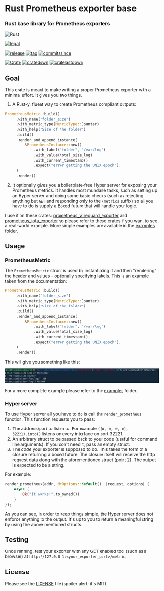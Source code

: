 # Rust Prometheus exporter base

### Rust base library for Prometheus exporters

![Rust](https://github.com/MindFlavor/prometheus_exporter_base/workflows/Rust/badge.svg)

[![legal](https://img.shields.io/github/license/mindflavor/prometheus_exporter_base.svg)](LICENSE)

[![release](https://img.shields.io/github/release/MindFlavor/prometheus_exporter_base.svg)](https://github.com/MindFlavor/prometheus_exporter_base/tree/0.31.0)
[![tag](https://img.shields.io/github/tag/mindflavor/prometheus_exporter_base.svg)](https://github.com/MindFlavor/prometheus_exporter_base/tree/0.31.0)
[![commitssince](https://img.shields.io/github/commits-since/mindflavor/prometheus_exporter_base/0.31.0.svg)](https://img.shields.io/github/commits-since/mindflavor/prometheus_exporter_base/0.31.0.svg)

[![Crate](https://img.shields.io/crates/v/prometheus_exporter_base.svg)](https://crates.io/crates/prometheus_exporter_base) [![cratedown](https://img.shields.io/crates/d/prometheus_exporter_base.svg)](https://crates.io/crates/prometheus_exporter_base) [![cratelastdown](https://img.shields.io/crates/dv/prometheus_exporter_base.svg)](https://crates.io/crates/prometheus_exporter_base)



## Goal

This crate is meant to make writing a proper Prometheus exporter with a minimal effort. 
It gives you two things.

1. A Rust-y, fluent way to create Prometheus compliant outputs:

```rust 
PrometheusMetric::build()
     .with_name("folder_size")
     .with_metric_type(MetricType::Counter)
     .with_help("Size of the folder")
     .build()
     .render_and_append_instance(
         &PrometheusInstance::new()
             .with_label("folder", "/var/log")
             .with_value(total_size_log)
             .with_current_timestamp()
             .expect("error getting the UNIX epoch"),
     )
     .render()
 ```
 
2. It optionally gives you a boilerplate-free Hyper server for exposing your Prometheus metrics. It handles most mundane tasks, such as setting up an Hyper server and doing some basic checks (such as rejecting anything but `GET` and responding only to the `/metrics` suffix) so all you have to do is supply a Boxed future that will handle your logic. 

I use it on these crates: [prometheus_wireguard_exporter](https://github.com/MindFlavor/prometheus_wireguard_exporter) and [prometheus_iota_exporter](https://github.com/MindFlavor/prometheus_iota_exporter) so please refer to these crates if you want to see a real-world example. More simple examples are available in the [examples](https://github.com/MindFlavor/prometheus_exporter_base/tree/master/examples) folder.

## Usage 

### PrometheusMetric

The `PrometheusMetric` struct is used by instantiating it and then "rendering" the header and values - optionally specifying labels. This is an example taken from the documentation: 

```rust
PrometheusMetric::build()
     .with_name("folder_size")
     .with_metric_type(MetricType::Counter)
     .with_help("Size of the folder")
     .build()
     .render_and_append_instance(
         &PrometheusInstance::new()
             .with_label("folder", "/var/log")
             .with_value(total_size_log)
             .with_current_timestamp()
             .expect("error getting the UNIX epoch"),
     )
     .render()
```

This will give you something like this: 

![](extra/001.png)

For a more complete example please refer to the [examples](https://github.com/MindFlavor/prometheus_exporter_base/tree/master/examples) folder.

### Hyper server

To use Hyper server all you have to do is call the `render_prometheus` function. This function requests you to pass: 

1. The address/port to listen to. For example `([0, 0, 0, 0], 32221).into()` listens on every interface on port 32221.
2. An arbitrary struct to be passed back to your code (useful for command line arguments). If you don't need it, pass an empty struct.
3. The *code* your exporter is supposed to do. This takes the form of a closure returning a boxed future. The closure itself will receive the http request data along with the aforementioned struct (point 2). The output is expected to be a string.

For example: 

```rust
render_prometheus(addr, MyOptions::default(), |request, options| {
    async {
    	Ok("it works!".to_owned())
    }
});
```

As you can see, in order to keep things simple, the Hyper server does not enforce anything to the output. It's up to you to return a meaningful string by using the above mentioned structs. 

## Testing

Once running, test your exporter with any GET enabled tool (such as a browser) at `http://127.0.0.1:<your_exporter_port>/metric`.

## License 

Please see the [LICENSE](https://github.com/MindFlavor/prometheus_exporter_base/blob/master/LICENSE) file (spoiler alert: it's MIT).
